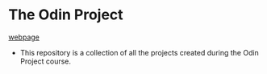 # The Odin Project

[webpage](https://mwahyd.github.io/TOP-projects/index.html)

- This repository is a collection of all the projects created during the Odin Project course.
